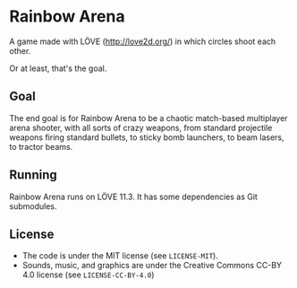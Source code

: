 # Rainbow Arena
A game made with LÖVE (http://love2d.org/) in which circles shoot each other.

Or at least, that's the goal.

## Goal
The end goal is for Rainbow Arena to be a chaotic match-based multiplayer arena shooter, with all sorts of crazy weapons, from standard projectile weapons firing standard bullets, to sticky bomb launchers, to beam lasers, to tractor beams.

## Running
Rainbow Arena runs on LÖVE 11.3. It has some dependencies as Git submodules.

## License
- The code is under the MIT license (see `LICENSE-MIT`).
- Sounds, music, and graphics are under the Creative Commons CC-BY 4.0 license (see `LICENSE-CC-BY-4.0`)
